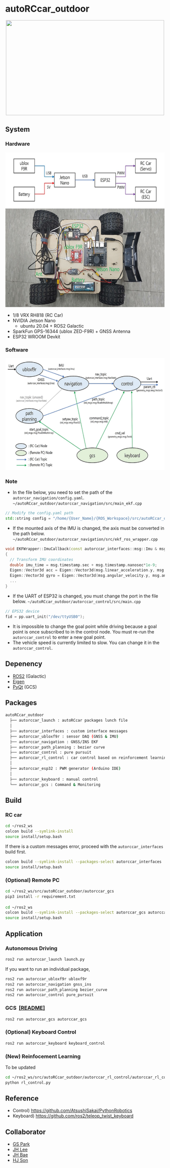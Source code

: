 # autoRCcar_outdoor

<p align="center"> <img src="images\autoRCcar_test_video.gif" width="500" height="300"/> </p>

## System
### Hardware
<p1 align="center"> <img src="images\autorccar_hw.jpg" width="655" height="488"/> </p1>
- 1/8 VRX RH818 (RC Car)
- NVIDIA Jetson Nano
  - ubuntu 20.04 + ROS2 Galactic
- SparkFun GPS-16344 (ublox ZED-F9R) + GNSS Antenna
- ESP32 WROOM Devkit
### Software
<p2 align="center"> <img src="images\autorccar_sw.jpg" width="655" height="353"/> </p2>
### Note
- In the file below, you need to set the path of the `autorcar_navigation/config.yaml`.
  `~/autoRCcar_outdoor/autorccar_navigation/src/main_ekf.cpp`
```C++
// Modify the config.yaml path
std::string config = "/home/{User_Name}/{ROS_Workspace}/src/autoRCcar_outdoor/autorccar_navigation/config.yaml";
```
- If the mounted axis of the IMU is changed, the axis must be converted in the path below.
  `~/autoRCcar_outdoor/autorccar_navigation/src/ekf_ros_wrapper.cpp`
```C++
void EKFWrapper::ImuCallback(const autorccar_interfaces::msg::Imu & msg)
{
  // Transform IMU coordinates
  double imu_time = msg.timestamp.sec + msg.timestamp.nanosec*1e-9;
  Eigen::Vector3d acc = Eigen::Vector3d(msg.linear_acceleration.y, msg.linear_acceleration.x, -msg.linear_acceleration.z);
  Eigen::Vector3d gyro = Eigen::Vector3d(msg.angular_velocity.y, msg.angular_velocity.x, -msg.angular_velocity.z);
  ...
}
```
- If the UART of ESP32 is changed, you must change the port in the file below.
  `~/autoRCcar_outdoor/autorccar_control/src/main.cpp`
```C++
// EPS32 device
fid = pp.uart_init("/dev/ttyUSB0");
```
- It is impossible to change the goal point while driving because a goal point is once subscribed to in the control node. You must re-run the `autorccar_control` to enter a new goal point.
- The vehicle speed is currently limited to slow. You can change it in the `autorccar_control`.
## Depenency
- [ROS2](https://docs.ros.org/en/galactic/index.html) (Galactic)
- [Eigen](https://eigen.tuxfamily.org/)
- [PyQt](https://pypi.org/project/PyQt5/) (GCS)
## Packages
```bash
autoRCcar_outdoor
  ├── autorccar_launch : autoRCcar packages lunch file
  │
  ├── autorccar_interfaces : custom interface messages
  ├── autorccar_ubloxf9r : sensor DAQ (GNSS & IMU)
  ├── autorccar_navigation : GNSS/INS EKF
  ├── autorccar_path_planning : bezier curve
  ├── autorccar_control : pure pursuit
  ├── autorccar_rl_control : car control based on reinforcement learning (New)
  │
  ├── autorccar_esp32 : PWM generator (Arduino IDE)
  │
  ├── autorccar_keyboard : manual control
  └── autorccar_gcs : Command & Monitoring
```
## Build
### RC car
```bash
cd ~/ros2_ws
colcon build --symlink-install
source install/setup.bash
```
If there is a custom messages error, proceed with the `autorccar_interfaces` build first.
```bash
colcon build --symlink-install --packages-select autorccar_interfaces
source install/setup.bash
```
### (Optional) Remote PC
```bash
cd ~/ros2_ws/src/autoRCcar_outdoor/autorccar_gcs
pip3 install -r requirement.txt

cd ~/ros2_ws
colcon build --symlink-install --packages-select autorccar_gcs autorccar_keyboard
source install/setup.bash
```
## Application
### Autonomous Driving
```bash
ros2 run autorccar_launch launch.py
```
If you want to run an individual package,
```bash
ros2 run autorccar_ubloxf9r ubloxf9r
ros2 run autorccar_navigation gnss_ins
ros2 run autorccar_path_planning bezier_curve
ros2 run autorccar_control pure_pursuit
```
### GCS &nbsp;[[README]](https://github.com/PiSLAB/autoRCcar_outdoor/blob/main/autorccar_gcs/README.md)
```bash
ros2 run autorccar_gcs autorccar_gcs
```
### (Optional) Keyboard Control
```bash
ros2 run autorccar_keyboard keyboard_control
```
### (New) Reinfocement Learning
To be updated
```bash
cd ~/ros2_ws/src/autoRCcar_outdoor/autorccar_rl_control/autorccar_rl_control
python rl_control.py
```
## Reference
- Control) https://github.com/AtsushiSakai/PythonRobotics
- Keyboard) https://github.com/ros2/teleop_twist_keyboard

## Collaborator
- [GS Park](https://github.com/gspark87)
- [JH Lee](https://github.com/lee90108)
- [JH Bae](https://github.com/luke7637)
- [HJ Son](https://github.com/dlfksj)

